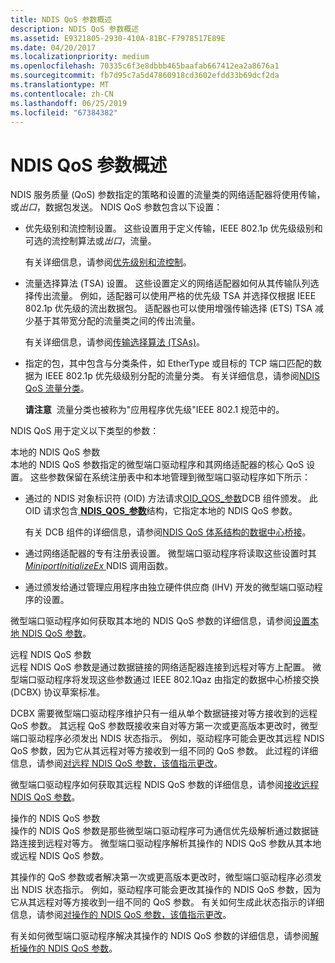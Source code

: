 ```yaml
---
title: NDIS QoS 参数概述
description: NDIS QoS 参数概述
ms.assetid: E9321805-2930-410A-81BC-F7978517E89E
ms.date: 04/20/2017
ms.localizationpriority: medium
ms.openlocfilehash: 70335c6f3e8dbbb465baafab667412ea2a8676a1
ms.sourcegitcommit: fb7d95c7a5d47860918cd3602efdd33b69dcf2da
ms.translationtype: MT
ms.contentlocale: zh-CN
ms.lasthandoff: 06/25/2019
ms.locfileid: "67384382"
---
```

# <a name="overview-of-ndis-qos-parameters"></a>NDIS QoS 参数概述


NDIS 服务质量 (QoS) 参数指定的策略和设置的流量类的网络适配器将使用传输，或*出口*，数据包发送。 NDIS QoS 参数包含以下设置：

-   优先级别和流控制设置。 这些设置用于定义传输，IEEE 802.1p 优先级级别和可选的流控制算法或*出口*，流量。

    有关详细信息，请参阅[优先级别和流控制](priority-levels-and-flow-control.md)。

-   流量选择算法 (TSA) 设置。 这些设置定义的网络适配器如何从其传输队列选择传出流量。 例如，适配器可以使用严格的优先级 TSA 并选择仅根据 IEEE 802.1p 优先级的流出数据包。 适配器也可以使用增强传输选择 (ETS) TSA 减少基于其带宽分配的流量类之间的传出流量。

    有关详细信息，请参阅[传输选择算法 (TSAs)](transmission-selection-algorithms--tsas-.md)。

-   指定的包，其中包含与分类条件，如 EtherType 或目标的 TCP 端口匹配的数据为 IEEE 802.1p 优先级级别分配的流量分类。 有关详细信息，请参阅[NDIS QoS 流量分类](ndis-qos-traffic-classifications.md)。

    **请注意**  流量分类也被称为"应用程序优先级"IEEE 802.1 规范中的。

     

NDIS QoS 用于定义以下类型的参数：

<a href="" id="local-ndis-qos-parameters"></a>本地的 NDIS QoS 参数  
本地的 NDIS QoS 参数指定的微型端口驱动程序和其网络适配器的核心 QoS 设置。 这些参数保留在系统注册表中和本地管理到微型端口驱动程序如下所示：

-   通过的 NDIS 对象标识符 (OID) 方法请求[OID\_QOS\_参数](https://docs.microsoft.com/windows-hardware/drivers/network/oid-qos-parameters)DCB 组件颁发。 此 OID 请求包含[ **NDIS\_QOS\_参数**](https://docs.microsoft.com/windows-hardware/drivers/ddi/content/ntddndis/ns-ntddndis-_ndis_qos_parameters)结构，它指定本地的 NDIS QoS 参数。

    有关 DCB 组件的详细信息，请参阅[NDIS QoS 体系结构的数据中心桥接](ndis-qos-architecture-for-data-center-bridging.md)。

-   通过网络适配器的专有注册表设置。 微型端口驱动程序将读取这些设置时其[ *MiniportInitializeEx* ](https://docs.microsoft.com/windows-hardware/drivers/ddi/content/ndis/nc-ndis-miniport_initialize) NDIS 调用函数。

-   通过颁发给通过管理应用程序由独立硬件供应商 (IHV) 开发的微型端口驱动程序的设置。

微型端口驱动程序如何获取其本地的 NDIS QoS 参数的详细信息，请参阅[设置本地 NDIS QoS 参数](setting-local-ndis-qos-parameters.md)。

<a href="" id="remote-ndis-qos-parameters"></a>远程 NDIS QoS 参数  
远程 NDIS QoS 参数是通过数据链接的网络适配器连接到远程对等方上配置。 微型端口驱动程序将发现这些参数通过 IEEE 802.1Qaz 由指定的数据中心桥接交换 (DCBX) 协议草案标准。

DCBX 需要微型端口驱动程序维护只有一组从单个数据链接对等方接收到的远程 QoS 参数。 其远程 QoS 参数既接收来自对等方第一次或更高版本更改时，微型端口驱动程序必须发出 NDIS 状态指示。 例如，驱动程序可能会更改其远程 NDIS QoS 参数，因为它从其远程对等方接收到一组不同的 QoS 参数。 此过程的详细信息，请参阅[对远程 NDIS QoS 参数，该值指示更改](indicating-changes-to-the-remote-ndis-qos-parameters.md)。

微型端口驱动程序如何获取其远程 NDIS QoS 参数的详细信息，请参阅[接收远程 NDIS QoS 参数](receiving-remote-ndis-qos-parameters.md)。

<a href="" id="operational-ndis-qos-parameters"></a>操作的 NDIS QoS 参数  
操作的 NDIS QoS 参数是那些微型端口驱动程序可为通信优先级解析通过数据链路连接到远程对等方。 微型端口驱动程序解析其操作的 NDIS QoS 参数从其本地或远程 NDIS QoS 参数。

其操作的 QoS 参数或者解决第一次或更高版本更改时，微型端口驱动程序必须发出 NDIS 状态指示。 例如，驱动程序可能会更改其操作的 NDIS QoS 参数，因为它从其远程对等方接收到一组不同的 QoS 参数。 有关如何生成此状态指示的详细信息，请参阅[对操作的 NDIS QoS 参数，该值指示更改](indicating-changes-to-the-operational-ndis-qos-parameters.md)。

有关如何微型端口驱动程序解决其操作的 NDIS QoS 参数的详细信息，请参阅[解析操作的 NDIS QoS 参数](resolving-operational-ndis-qos-parameters.md)。

 

 





